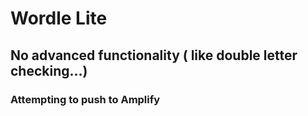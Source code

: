 # Wordle Lite

## No advanced functionality ( like double letter checking...)

### Attempting to push to Amplify